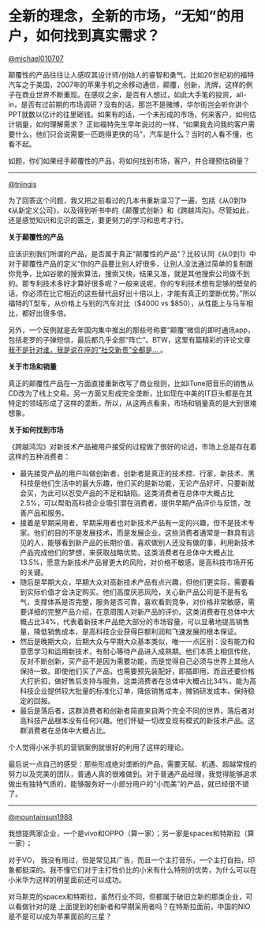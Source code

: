 # 全新的理念，全新的市场，“无知”的用户，如何找到真实需求？

[@michael010707](http://renzhen1024.com/u/michael010707)

颠覆性的产品往往让人感叹其设计师/创始人的睿智和勇气。比如20世纪初的福特汽车之于美国，2007年的苹果手机之余移动通信，颠覆，创新，洗牌，这样的例子在商业世界不断重现。在感叹之余，是否有人想过，如此大手笔的投资，all-in，是否有过前期的市场调研？没有的话，那岂不是赌博，华尔街岂会听你讲个PPT就数以亿计的往里砸钱。如果有的话，一个未形成的市场，何来客户，如何估计销量，如何理解需求？ 正如福特先生早年说过的一样，“如果我去问我的客户需要什么，他们只会说需要一匹跑得更快的马”，汽车是什么？当时的人看不懂，也看不起。

如题，你们如果经手颠覆性的产品，将如何找到市场，客户，并合理预估销量？

---

[@tningjs](http://renzhen1024.com/u/tningjs)

为了回答这个问题，我又把之前看过的几本书重新温习了一遍，包括《从0到1》《从新定义公司》，以及得到听书中的《颠覆式创新》和《跨越鸿沟》。尽管如此，还是感觉知识和见识的匮乏，要更努力的学习和思考才行。

**关于颠覆性的产品**

应该识别我们所谓的产品，是否属于真正“颠覆性的产品”？比较认同《从0到1》中对于颠覆性产品的定义“你的产品要比别人好很多，让别人没法通过简单的复制跟你竞争，比如谷歌的搜索算法，搜索又快，结果又准，就是其他搜索公司做不到的。那专利技术多好才算好很多呢？一般来说呢，你的专利技术想有足够的壁垒的话，你必须在比它相近的这些替代品好出十倍以上，才能有真正的垄断优势。”所以福特的T型车，从价格上与别的汽车对比（$4000 vs $850），从性能上与马车相比，都好出很多倍。

另外，一个反例就是去年国内集中推出的那些号称要“颠覆”微信的即时通讯app，包括老罗的子弹短信，最后都几乎全部“阵亡”。BTW，这里有篇精彩的评论文章[我不是针对谁，我是说在座的“社交新贵”全都是… ](https://mp.weixin.qq.com/s/ibh8zSfjU1l5-g9d-mkCwQ)。

**关于市场和销量**

真正的颠覆性产品在一方面直接重新改写了商业规则，比如iTune把音乐的销售从CD改为了线上交易。另一方面又形成完全垄断，比如现在中美的IT巨头都是在其特定的领域形成了这样的垄断。所以，从这两点看来，市场和销量真的是大到很难想象。

**关于如何找到市场**

《跨越鸿沟》对新技术产品被用户接受的过程做了很好的论述，市场上总是存在着这样的五种消费者：

* 最先接受产品的用户叫做创新者，创新者是真正的技术控、行家，新技术、黑科技是他们生活中的最大乐趣，他们买的是新功能，无论产品好坏，只要新就会买，为此可以忍受产品的不足和缺陷。这类消费者在总体中大概占比2.5%，可以帮助高科技企业吸引潜在消费者，提供早期产品评价与反馈，改善产品和服务。
* 接着是早期采用者，早期采用者也对新技术产品有一定的兴趣，但不是技术专家。他们的目的不是发展技术，而是发展企业。这些消费者通常是一群具有远见的人，能够看到新产品的长期价值，喜欢做别人还没有做的事，利用新技术产品完成他们的梦想，来获取战略优势。这类消费者在总体中大概占比13.5%，愿意为新技术产品冒更大的风险，对价格不敏感，是高科技市场开拓的关键。
* 随后是早期大众，早期大众对高新技术产品有点兴趣，但他们更实际，需要看到实际价值才会决定购买。他们高度厌恶风险，关心新产品公司是不是有名气，支撑体系是否完整，服务是否可靠，喜欢看到竞争，对价格非常敏感，需要详细的完整产品介绍，在意周围人对新产品的评价。这类消费者在总体中大概占比34%，代表着新技术产品绝大部分的市场容量，可以显著地提高销售量，降低销售成本，是高科技企业获得巨额利润和飞速发展的根本保证。
* 然后是晚期大众，后期大众与早期大众基本类似，唯一一点区别：没有能力和意愿学习和运用新技术，有耐心等待产品进入成熟期。他们本质上相信传统，反对不断创新，买产品不是因为需要功能，而是觉得自己必须与世界上其他人保持一致。即使他们买了产品，也需要预先装配好，即插即用，而且还要价格大打折扣，做好售后支持与服务。这类消费者在总体中大概占比34%，能为高科技企业提供较大批量的标准化订单，降低销售成本，摊销研发成本，保持稳定的回报。
* 最后是落后者，这群消费者和创新者简直来自两个完全不同的世界，落后者对高科技产品根本没有任何兴趣。他们怀疑一切改变现有模式的新技术产品。这群消费者在总体中大概占比。

个人觉得小米手机的营销案例就很好的利用了这样的理论。

最后说一点自己的感受：那些形成绝对垄断的产品，需要天赋、机遇、超越常规的努力以及完美的团队，普通人真的很难做到。对于普通产品经理，我觉得能够追求做出有独特气质的，能够服务好一小部分用户的“小而美”的产品，就已经很不错了。

---

[@mountainsun1988](http://renzhen1024.com/u/mountainsun1988)

我想提两家企业，一个是vivo和OPPO（算一家）；另一家是spacex和特斯拉（算一家）；

对于VO， 我没有用过，但是常见其广告，而且一个主打音乐，一个主打自拍，印象都挺深的。我不懂它们对于主打性价比的小米有什么特别的优势，为什么可以在小米华为这样的明星面前还可以成功。

对马斯克的spacex和特斯拉，虽然行业不同，但都属于破旧立新的那类企业，可以看做针对的是 上面提到的创新者和早期采用者吗？在特斯拉面前，中国的NIO是不是可以成为苹果面前的三星？